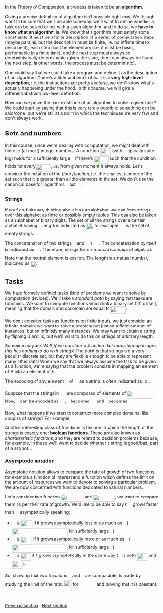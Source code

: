 In the Theory of Computation, a process is taken to be an **algorithm**.

Giving a precise definition of algorithm isn't possible right now. We though want to be sure that we'll be able someday: we'll want to define whether a task can be solved or not with a given algorithm, and to do so, we **have to know what an algorithm is**. We know that algorithms must satisfy some constraints: it must be a finite description of a series of computation steps (maybe parallel, but the description must be finite, i.e. no infinite time to describe it), each step must be elementary (i.e. it must be basic, performable in a finite time), and the next step must always be deterministically determinable (given the state, there can always be found the next step; in other words, the process must be deterministic).

One could say that we could take a program and define it as the description of an algorithm. There's a little problem in this: it is a **very high-level description**, i.e. the instructions are pretty *esoteric*, we don't know what's actually happening under the hood. In this course, we will give a different/abstract/low-level definition.

How can we prove the non-existence of an algorithm to solve a given task? We could start by saying that this is very rarely possible: something can be said/done, but we're still at a point in which the techniques are very few and don't always work. 

## Sets and numbers

In this course, since we're dealing with computation, we might deal with finite or (at most) integer numbers. A condition <img src="svgs/e720ef2e3dc10278f2cc0341a8635074.svg?invert_in_darkmode" align=middle width=35.489081099999986pt height=24.65753399999998pt/> (with <img src="svgs/55a049b8f161ae7cfeb0197d75aff967.svg?invert_in_darkmode" align=middle width=9.86687624999999pt height=14.15524440000002pt/> tipically quite big) holds for a sufficiently large <img src="svgs/55a049b8f161ae7cfeb0197d75aff967.svg?invert_in_darkmode" align=middle width=9.86687624999999pt height=14.15524440000002pt/> if there's <img src="svgs/3d63a7af0e2eca48022ef805461c7fe9.svg?invert_in_darkmode" align=middle width=46.96328504999999pt height=22.648391699999998pt/> such that the condition holds for every <img src="svgs/d6392ebc7d84f8cefd710c3229781dbf.svg?invert_in_darkmode" align=middle width=46.78449764999999pt height=22.465723500000017pt/>, i.e. from given moment it always holds. Let's consider the notation of the *floor function*, i.e. the smallest number of the set such that it is greater than all the elements in the set. We don't use the canonical base for logarithms <img src="svgs/8cd34385ed61aca950a6b06d09fb50ac.svg?invert_in_darkmode" align=middle width=7.654137149999991pt height=14.15524440000002pt/> but <img src="svgs/76c5792347bb90ef71cfbace628572cf.svg?invert_in_darkmode" align=middle width=8.219209349999991pt height=21.18721440000001pt/>.

### Strings

If we fix a finite set, thinking about it as an alphabet, we can form strings over this alphabet as finite or possibly empty tuples. This can also be taken as an alphabet of binary digits. The set of all the strings over a certain alphabet having <img src="svgs/55a049b8f161ae7cfeb0197d75aff967.svg?invert_in_darkmode" align=middle width=9.86687624999999pt height=14.15524440000002pt/> length is indicated as <img src="svgs/13595c3035ea1b1b4d90f5571df51b7c.svg?invert_in_darkmode" align=middle width=19.15340624999999pt height=22.465723500000017pt/>, for example <img src="svgs/f6d56236258d84245467ba9263bef1a4.svg?invert_in_darkmode" align=middle width=17.57992994999999pt height=26.76175259999998pt/> is the set of empty strings. 

The concatenation of two strings <img src="svgs/332cc365a4987aacce0ead01b8bdcc0b.svg?invert_in_darkmode" align=middle width=9.39498779999999pt height=14.15524440000002pt/> and <img src="svgs/deceeaf6940a8c7a5a02373728002b0f.svg?invert_in_darkmode" align=middle width=8.649225749999989pt height=14.15524440000002pt/> is <img src="svgs/65f1b48fb5f326a680b0f7393b9d8b6d.svg?invert_in_darkmode" align=middle width=18.044213549999988pt height=14.15524440000002pt/>. The concatenation by itself is indicated as <img src="svgs/ca258fdb5aa2e16d091da2d680a2bc60.svg?invert_in_darkmode" align=middle width=16.66101689999999pt height=27.91243950000002pt/>. Therefore, strings form a *monoid* (concept of algebra). Note that the neutral element is epsilon. The length is a natural number, indicated as <img src="svgs/b82b509cf285024a5fac5c7a7b0c3e48.svg?invert_in_darkmode" align=middle width=18.52743584999999pt height=24.65753399999998pt/>.

## Tasks

We have formally defined tasks (kind of problems we want to solve by computation devices). We'll take a *standard path* by saying that tasks are functions. We want to compute functions which link a binary set 0,1 to itself, meaning that the domain and codomain are equal to <img src="svgs/7cecc896742e88fdd9f53815dfc26b01.svg?invert_in_darkmode" align=middle width=48.401929949999996pt height=24.65753399999998pt/>.

We don't consider tasks as functions on finite inputs, we just consider an infinite domain: we want to solve a problem not just on a finite amount of instances, but on infinitely many instances. We may want to obtain a string by flipping 0 and 1s, but we'll want to do this on strings of arbitrary length. 

Someone may ask *Well, if we consider a function that maps bitmap images, this has nothing to do with strings!* The point is that strings are a very peculiar discrete set, but they are flexbile enough to be able to represent many other data! When we say that we always assume the task to be given as a function, we're saying that the problem consists in mapping an element of A into an element of B.

 The encoding of any element <img src="svgs/332cc365a4987aacce0ead01b8bdcc0b.svg?invert_in_darkmode" align=middle width=9.39498779999999pt height=14.15524440000002pt/> of <img src="svgs/53d147e7f3fe6e47ee05b88b166bd3f6.svg?invert_in_darkmode" align=middle width=12.32879834999999pt height=22.465723500000017pt/> as a string is often indicated as \_x_.

Suppose that the strings in <img src="svgs/0e9acb8e323d122fa04eea6eb4e79496.svg?invert_in_darkmode" align=middle width=17.76257669999999pt height=22.63846199999998pt/> are composed of elements of <img src="svgs/47eeffd75bb9bee2e18bc685105e9ebf.svg?invert_in_darkmode" align=middle width=86.85295244999999pt height=24.65753399999998pt/>. Now, <img src="svgs/44bc9d542a92714cac84e01cbbb7fd61.svg?invert_in_darkmode" align=middle width=8.68915409999999pt height=14.15524440000002pt/> can be encoded as <img src="svgs/59ce7cb36c53da540aad87f0ce12cd22.svg?invert_in_darkmode" align=middle width=16.438418699999993pt height=21.18721440000001pt/>, <img src="svgs/4bdc8d9bcfb35e1c9bfb51fc69687dfc.svg?invert_in_darkmode" align=middle width=7.054796099999991pt height=22.831056599999986pt/> becomes <img src="svgs/2a8dfa554b06260e6dd6ed4a6440c0fe.svg?invert_in_darkmode" align=middle width=16.438418699999993pt height=21.18721440000001pt/> and <img src="svgs/3e18a4a28fdee1744e5e3f79d13b9ff6.svg?invert_in_darkmode" align=middle width=7.11380504999999pt height=14.15524440000002pt/> becomes <img src="svgs/b0c08f9b595a704efb907fc688034d80.svg?invert_in_darkmode" align=middle width=16.438418699999993pt height=21.18721440000001pt/>.

Now, what happens if we start to construct more complex domains, like couples of strings? For example,  

Another interesting class of functions is the one in which the length of the strings is exactly one: **boolean functions**.
These are also known as *characteristic functions*, and they are related to decision problems because, for example, in these we'll want to decide whether a string is good/bad, part of a set/not...

### Asymptotic notation

Asymptotic notation allows to compare the rate of growth of two functions, for example a function of interest and a function which defines the limit on the amount of resources we want to devote to solving a particular problem.
We are now concerned with functions dedicated to natural numbers.

Let's consider two function <img src="svgs/68bed5f90d91b215729aff1251041e31.svg?invert_in_darkmode" align=middle width=72.83079209999998pt height=22.831056599999986pt/> and <img src="svgs/2eb32638a942a395856ddef152eb9240.svg?invert_in_darkmode" align=middle width=71.44373774999998pt height=22.648391699999998pt/>, we want to compare them as per their rate of growth. We'd like to be able to say if <img src="svgs/190083ef7a1625fbc75f243cffb9c96d.svg?invert_in_darkmode" align=middle width=9.81741584999999pt height=22.831056599999986pt/> grows faster than <img src="svgs/3cf4fbd05970446973fc3d9fa3fe3c41.svg?invert_in_darkmode" align=middle width=8.430376349999989pt height=14.15524440000002pt/>, asymptotically speaking:
- <img src="svgs/190083ef7a1625fbc75f243cffb9c96d.svg?invert_in_darkmode" align=middle width=9.81741584999999pt height=22.831056599999986pt/> is <img src="svgs/9d03795643d093325cbd080dcef98ca6.svg?invert_in_darkmode" align=middle width=36.70083944999999pt height=24.65753399999998pt/> if it grows asymptotically less or as  much as <img src="svgs/3cf4fbd05970446973fc3d9fa3fe3c41.svg?invert_in_darkmode" align=middle width=8.430376349999989pt height=14.15524440000002pt/> (<img src="svgs/bc4e2be83f0ed684abb90f07e4534fdd.svg?invert_in_darkmode" align=middle width=180.93006855pt height=26.17730939999998pt/> for sufficiently large <img src="svgs/55a049b8f161ae7cfeb0197d75aff967.svg?invert_in_darkmode" align=middle width=9.86687624999999pt height=14.15524440000002pt/>);
- <img src="svgs/190083ef7a1625fbc75f243cffb9c96d.svg?invert_in_darkmode" align=middle width=9.81741584999999pt height=22.831056599999986pt/> is <img src="svgs/71840ce0daf80e55fbcf2c69c30bd926.svg?invert_in_darkmode" align=middle width=36.15290249999999pt height=24.65753399999998pt/> if it grows asymptotically more or as much as <img src="svgs/3cf4fbd05970446973fc3d9fa3fe3c41.svg?invert_in_darkmode" align=middle width=8.430376349999989pt height=14.15524440000002pt/> (<img src="svgs/1f9c0c0563ca724af474341c513be723.svg?invert_in_darkmode" align=middle width=180.93006855pt height=26.17730939999998pt/> for sufficiently large <img src="svgs/55a049b8f161ae7cfeb0197d75aff967.svg?invert_in_darkmode" align=middle width=9.86687624999999pt height=14.15524440000002pt/>).
- <img src="svgs/190083ef7a1625fbc75f243cffb9c96d.svg?invert_in_darkmode" align=middle width=9.81741584999999pt height=22.831056599999986pt/> is <img src="svgs/9695e83be25639d2ae2b42f0f81e2862.svg?invert_in_darkmode" align=middle width=30.673532999999992pt height=24.65753399999998pt/> if it grows asymptotically in the same way (<img src="svgs/190083ef7a1625fbc75f243cffb9c96d.svg?invert_in_darkmode" align=middle width=9.81741584999999pt height=22.831056599999986pt/> is both <img src="svgs/f97cb5dfa74f75ef83556e5b3466aae1.svg?invert_in_darkmode" align=middle width=34.21121549999999pt height=24.65753399999998pt/> and <img src="svgs/6cb6df7dff717f527810a2ea79143be1.svg?invert_in_darkmode" align=middle width=33.08796974999999pt height=24.65753399999998pt/>).

So, showing that two functions <img src="svgs/190083ef7a1625fbc75f243cffb9c96d.svg?invert_in_darkmode" align=middle width=9.81741584999999pt height=22.831056599999986pt/> and <img src="svgs/3cf4fbd05970446973fc3d9fa3fe3c41.svg?invert_in_darkmode" align=middle width=8.430376349999989pt height=14.15524440000002pt/> are comparable, is made by studying the limit of the ratio <img src="svgs/f869e40b6a66cf16557a28095139cb6c.svg?invert_in_darkmode" align=middle width=26.099919449999998pt height=33.20539859999999pt/> for <img src="svgs/219ed870532672193ea4f5955e8b4de4.svg?invert_in_darkmode" align=middle width=51.87587954999999pt height=14.15524440000002pt/> and proving that it is constant. 

#
[Previous section](0%20-%20LAAI%20-%20Module%203%20Intro.md) · [Next section](2%20-%20The%20computational%20model.md)



